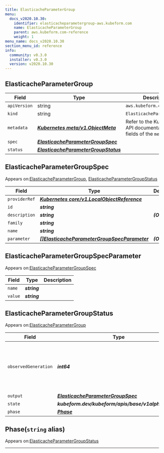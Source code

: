 ```yaml
---
title: ElasticacheParameterGroup
menu:
  docs_v2020.10.30:
    identifier: elasticacheparametergroup-aws.kubeform.com
    name: ElasticacheParameterGroup
    parent: aws.kubeform.com-reference
    weight: 1
menu_name: docs_v2020.10.30
section_menu_id: reference
info:
  community: v0.3.0
  installer: v0.3.0
  version: v2020.10.30
---
```


## ElasticacheParameterGroup
| Field | Type | Description |
| ------ | ----- | ----------- |
| `apiVersion` | string | `aws.kubeform.com/v1alpha1` |
|    `kind` | string | `ElasticacheParameterGroup` |
| `metadata` | ***[Kubernetes meta/v1.ObjectMeta](https://v1-18.docs.kubernetes.io/docs/reference/generated/kubernetes-api/v1.18/#objectmeta-v1-meta)***|Refer to the Kubernetes API documentation for the fields of the `metadata` field.|
| `spec` | ***[ElasticacheParameterGroupSpec](#elasticacheparametergroupspec)***||
| `status` | ***[ElasticacheParameterGroupStatus](#elasticacheparametergroupstatus)***||
## ElasticacheParameterGroupSpec

Appears on:[ElasticacheParameterGroup](#elasticacheparametergroup), [ElasticacheParameterGroupStatus](#elasticacheparametergroupstatus)

| Field | Type | Description |
| ------ | ----- | ----------- |
| `providerRef` | ***[Kubernetes core/v1.LocalObjectReference](https://v1-18.docs.kubernetes.io/docs/reference/generated/kubernetes-api/v1.18/#localobjectreference-v1-core)***||
| `id` | ***string***||
| `description` | ***string***| ***(Optional)*** |
| `family` | ***string***||
| `name` | ***string***||
| `parameter` | ***[[]ElasticacheParameterGroupSpecParameter](#elasticacheparametergroupspecparameter)***| ***(Optional)*** |
## ElasticacheParameterGroupSpecParameter

Appears on:[ElasticacheParameterGroupSpec](#elasticacheparametergroupspec)

| Field | Type | Description |
| ------ | ----- | ----------- |
| `name` | ***string***||
| `value` | ***string***||
## ElasticacheParameterGroupStatus

Appears on:[ElasticacheParameterGroup](#elasticacheparametergroup)

| Field | Type | Description |
| ------ | ----- | ----------- |
| `observedGeneration` | ***int64***| ***(Optional)*** Resource generation, which is updated on mutation by the API Server.|
| `output` | ***[ElasticacheParameterGroupSpec](#elasticacheparametergroupspec)***| ***(Optional)*** |
| `state` | ***kubeform.dev/kubeform/apis/base/v1alpha1.State***| ***(Optional)*** |
| `phase` | ***[Phase](#phase)***| ***(Optional)*** |
## Phase(`string` alias)

Appears on:[ElasticacheParameterGroupStatus](#elasticacheparametergroupstatus)

---
